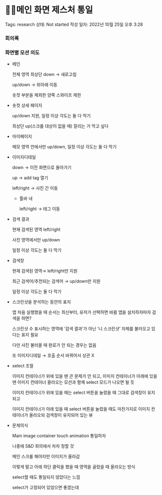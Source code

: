# 👨‍💻메인 화면 제스처 통일

Tags: research
상태: Not started
작성 일자: 2022년 10월 25일 오후 3:28

### 회의록

### 화면별 모션 의도

- 메인
    
    전체 영역 최상단 down → 새로고침
    
    up/down → 위아래 이동
    
    숏컷 부분을 제외한 양쪽 스와이프 제한
    
- 숏컷 상세 페이지
    
    up/down 지원, 일정 이상 각도는 둘 다 막기
    
    최상단 up(스크롤 대상이 없을 때) 잘리는 거 막고 싶다
    
- 마이페이지
    
    메모 영역 안에서만 up/down, 일정 이상 각도는 둘 다 막기
    
- 이미지디테일
    
    down → 이전 화면으로 돌아가기
    
    up → add tag 열기
    
    left/right → 사진 간 이동
    
    - 툴바 내
        
        left/right → 태그 이동
        
- 검색 결과
    
    현재 검색된 영역 left/right
    
    사진 영역에서만 up/down
    
    일정 이상 각도는 둘 다 막기
    
- 검색창
    
    현재 검색된 영역→ left/right만 지원
    
    최근 검색어/추천되는 검색어 → up/down만 지원
    
    일정 이상 각도는 둘 다 막기
    
- 스크린샷을 분석하는 동안의 표지
    
    앱 처음 실행했을 때 순서는 최신부터, 유저가 선택하면 바뀜
    앱을 설치하자마자 검색을 하면?
    
    스크린샷 수 표시하는 영역에 ‘검색 결과’가 아닌 ‘니 스크린샷’ 자체를 불러오고 있다는 표지 필요
    
    다만 사진 불러올 때 완료가 안 되는 경우는 없음
    
    또 이미지디테일 → 호출 순서 바뀌어서 상관 X
    

- select 조절
    
    이미지 컨테이너가 위에 있을 땐 큰 문제가 안 되고,
    이미지 컨테이너가 아래에 있을 땐 이미지 컨테이너 올라오는 모션과 함께 select 모드가 나오면 될 듯
    
    이미지 컨테이너가 위에 있을 때는 select 버튼을 눌렀을 때 그대로 검색창이 유지되고
    
    이미지 컨테이너가 아래 있을 때 select 버튼을 눌렀을 때도 마찬가지로 이미지 컨테이너가 올라오되 검색창이 유지되어 있는 뷰
    

- 문제의식
    
    Main image container touch animation 통일하자
    
    나중에 S&D 회의에서 차차 정할 것
    
    메인 스크롤 해야지만 이미지가 올라감
    
    이렇게 말고 아래 하단 클릭을 했을 때 영역을 골랐을 때 올라오는 방식
    
    select할 때도 통일되지 않았다는 느낌
    
    select가 고정되어 있었으면 좋겠는데